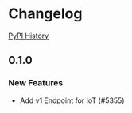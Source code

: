 # Changelog

[PyPI History][1]

[1]: https://pypi.org/project/google-cloud-iot/#history

## 0.1.0

### New Features
- Add v1 Endpoint for IoT (#5355)

